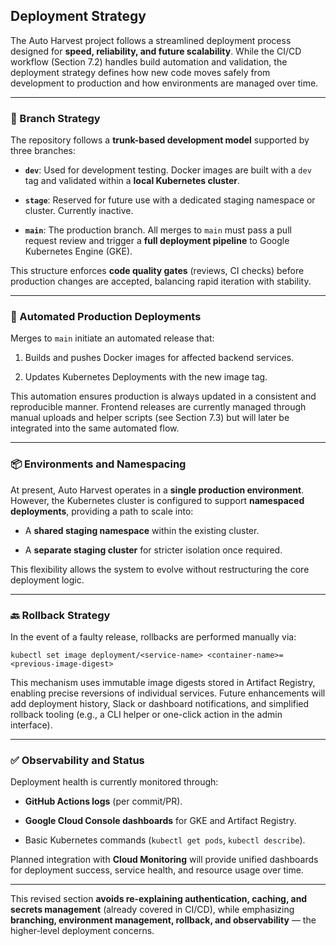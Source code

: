 ## Deployment Strategy

The Auto Harvest project follows a streamlined deployment process designed for **speed, reliability, and future scalability**. While the CI/CD workflow (Section 7.2) handles build automation and validation, the deployment strategy defines how new code moves safely from development to production and how environments are managed over time.

---

### 🌿 Branch Strategy

The repository follows a **trunk-based development model** supported by three branches:

- **`dev`**: Used for development testing. Docker images are built with a `dev` tag and validated within a **local Kubernetes cluster**.
    
- **`stage`**: Reserved for future use with a dedicated staging namespace or cluster. Currently inactive.
    
- **`main`**: The production branch. All merges to `main` must pass a pull request review and trigger a **full deployment pipeline** to Google Kubernetes Engine (GKE).
    

This structure enforces **code quality gates** (reviews, CI checks) before production changes are accepted, balancing rapid iteration with stability.

---

### 🔁 Automated Production Deployments

Merges to `main` initiate an automated release that:

1. Builds and pushes Docker images for affected backend services.
    
2. Updates Kubernetes Deployments with the new image tag.
    

This automation ensures production is always updated in a consistent and reproducible manner. Frontend releases are currently managed through manual uploads and helper scripts (see Section 7.3) but will later be integrated into the same automated flow.

---

### 📦 Environments and Namespacing

At present, Auto Harvest operates in a **single production environment**. However, the Kubernetes cluster is configured to support **namespaced deployments**, providing a path to scale into:

- A **shared staging namespace** within the existing cluster.
    
- A **separate staging cluster** for stricter isolation once required.
    

This flexibility allows the system to evolve without restructuring the core deployment logic.

---

### 🔙 Rollback Strategy

In the event of a faulty release, rollbacks are performed manually via:

`kubectl set image deployment/<service-name> <container-name>=<previous-image-digest>`

This mechanism uses immutable image digests stored in Artifact Registry, enabling precise reversions of individual services. Future enhancements will add deployment history, Slack or dashboard notifications, and simplified rollback tooling (e.g., a CLI helper or one-click action in the admin interface).

---

### ✅ Observability and Status

Deployment health is currently monitored through:

- **GitHub Actions logs** (per commit/PR).
    
- **Google Cloud Console dashboards** for GKE and Artifact Registry.
    
- Basic Kubernetes commands (`kubectl get pods`, `kubectl describe`).
    

Planned integration with **Cloud Monitoring** will provide unified dashboards for deployment success, service health, and resource usage over time.

---

This revised section **avoids re-explaining authentication, caching, and secrets management** (already covered in CI/CD), while emphasizing **branching, environment management, rollback, and observability** — the higher-level deployment concerns.